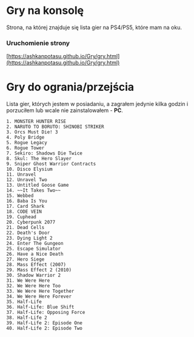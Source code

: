 # Gry na konsolę

Strona, na której znajduje się lista gier na PS4/PS5, które mam na oku.

### Uruchomienie strony

[https://ashkanpotasu.github.io/Gry/gry.html](https://ashkanpotasu.github.io/Gry/gry.html)



# Gry do ogrania/przejścia

Lista gier, których jestem w posiadaniu, a zagrałem jedynie kilka godzin i porzuciłem lub wcale nie zainstalowałem - **PC**.

```
1. MONSTER HUNTER RISE
2. NARUTO TO BORUTO: SHINOBI STRIKER
3. Orcs Must Die! 3
4. Poly Bridge
5. Rogue Legacy
6. Rogue Tower
7. Sekiro: Shadows Die Twice
8. Skul: The Hero Slayer
9. Sniper Ghost Warrior Contracts
10. Disco Elysium
11. Unravel
12. Unravel Two
13. Untitled Goose Game
14. ~~It Takes Two~~
15. Webbed
16. Baba Is You
17. Card Shark
18. CODE VEIN
19. Cuphead
20. Cyberpunk 2077
21. Dead Cells
22. Death's Door
23. Dying Light 2
24. Enter The Gungeon
25. Escape Simulator
26. Have a Nice Death
27. Hero Siege
28. Mass Effect (2007)
29. Mass Effect 2 (2010)
30. Shadow Warrior 2
31. We Were Here
32. We Were Here Too
33. We Were Here Together
34. We Were Here Forever
35. Half-Life
36. Half-Life: Blue Shift
37. Half-Life: Opposing Force
38. Half-Life 2
39. Half-Life 2: Episode One
40. Half-Life 2: Episode Two
```

